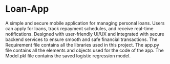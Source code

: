 # Loan-App
A simple and secure mobile application for managing personal loans. Users can apply for loans, track repayment schedules, and receive real-time notifications. Designed with user-friendly UI/UX and integrated with secure backend services to ensure smooth and safe financial transactions.
The Requirement file contains all the libraries used in this project.
The app.py file contains all the elements and objects used for the code of the app.
The Model.pkl file contains the saved logistic regression model.
